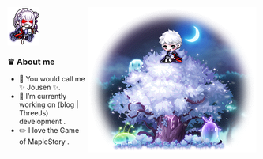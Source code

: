 <img align="right" src="https://github.com/JousenZhou/JousenZhou/blob/main/1.png" alt="" />
<img align="top" src="https://github.com/JousenZhou/JousenZhou/blob/main/2.png" alt="" />

### ♛ About me


- 🔭 You would call me ✨ Jousen ✨.
- 💬 I’m currently working on (blog | ThreeJs) development .
- ✏️ I love the Game of MapleStory .

<!--
**JousenZhou/JousenZhou** is a ✨ _special_ ✨ repository because its `README.md` (this file) appears on your GitHub profile.

Here are some ideas to get you started:

- 🔭 I’m currently working on ...
- 🌱 I’m currently learning ...
- 👯 I’m looking to collaborate on ...
- 🤔 I’m looking for help with ...
- 💬 Ask me about ...
- 📫 How to reach me: ...
- 😄 Pronouns: ...
- ⚡ Fun fact: ...
-->


